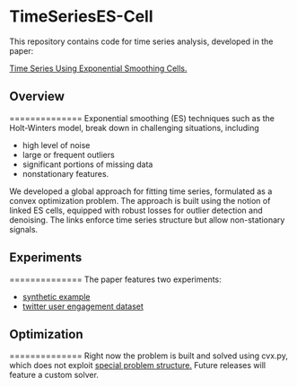 # TimeSeriesES-Cell

This repository contains code for time series analysis, developed in the paper:

[Time Series Using Exponential Smoothing Cells.](https://arxiv.org/abs/1706.02829)

## Overview
==============
Exponential smoothing (ES) techniques such as the Holt-Winters model, break down in challenging situations, including
  * high level of noise
  * large or frequent outliers
  * significant portions of missing data
  * nonstationary features. 

We developed a global approach for fitting time series, formulated as a convex optimization problem. 
The approach is built using the notion of linked ES cells, equipped with robust losses for outlier 
detection and denoising. The links enforce time series structure but allow non-stationary signals.  


## Experiments
==============
The paper features two experiments: 
* [synthetic example](https://github.com/UW-AMO/TimeSeriesES-Cell/blob/master/Illustration%20-%20Paper%20-%20Synthetic%20Example.ipynb)
* [twitter user engagement dataset](https://github.com/UW-AMO/TimeSeriesES-Cell/blob/master/Illustration%20-%20Paper%20-%20Twitter%20Data.ipynb) 

## Optimization
==============
Right now the problem is built and solved using cvx.py, which does not exploit [special problem structure.](https://arxiv.org/abs/1609.06369) Future releases will feature a custom solver. 
